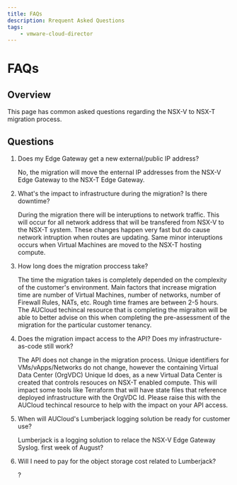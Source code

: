 ```yaml
---
title: FAQs
description: Rrequent Asked Questions
tags:
    - vmware-cloud-director
---
```


# FAQs

## Overview

This page has common asked questions regarding the NSX-V to NSX-T migration process.

## Questions

1. Does my Edge Gateway get a new external/public IP address?

	No, the migration will move the enternal IP addresses from the NSX-V Edge Gateway to the NSX-T Edge Gateway.

2. What's the impact to infrastructure during the migration? Is there downtime?

	During the migration there will be interuptions to network traffic.  This will occur for all network address that will be transfered from NSX-V to the NSX-T system. These changes happen very fast but do cause network intruption when routes are updating.  Same minor interuptions occurs when Virtual Machines are moved to the NSX-T hosting compute.

3. How long does the migration proccess take?

	The time the migration takes is completely depended on the complexity of the customer's environment.  Main factors that increase migration time are number of Virtual Machines, number of networks, number of Firewall Rules, NATs, etc.  Rough time frames are between 2-5 hours.  The AUCloud techincal resource that is completing the migraiton will be able to better advise on this when completing the pre-assessment of the migration for the particular customer tenancy.

4. Does the migration impact access to the API?  Does my infrastructure-as-code still work?

	The API does not change in the migration process.  Unique identifiers for VMs/vApps/Networks do not change, however the containing Virtual Data Center (OrgVDC) Unique Id does, as a new Virtual Data Center is created that controls resouces on NSX-T enabled compute.  This will impact some tools like Terraform that will have state files that reference deployed infrastructure with the OrgVDC Id.  Please raise this with the AUCloud techincal resource to help with the impact on your API access.

5. When will AUCloud's Lumberjack logging solution be ready for customer use?

	Lumberjack is a logging solution to relace the NSX-V Edge Gateway Syslog. first week of August?

6. Will I need to pay for the object storage cost related to Lumberjack?

	?